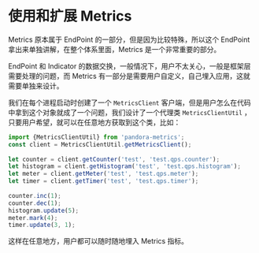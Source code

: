# 使用和扩展 Metrics

Metrics 原本属于 EndPoint 的一部分，但是因为比较特殊，所以这个 EndPoint 拿出来单独讲解，在整个体系里面，Metrics 是一个非常重要的部分。

EndPoint 和 Indicator 的数据交换，一般情况下，用户不太关心，一般是框架层需要处理的问题，而 Metrics 有一部分是需要用户自定义，自己埋入应用，这就需要单独来设计。

我们在每个进程启动时创建了一个 `MetricsClient` 客户端，但是用户怎么在代码中拿到这个对象就成了一个问题，我们设计了一个代理类 `MetricsClientUtil` ，只要用户希望，就可以在任意地方获取到这个类，比如：

```javascript
import {MetricsClientUtil} from 'pandora-metrics';
const client = MetricsClientUtil.getMetricsClient();
 
let counter = client.getCounter('test', 'test.qps.counter');
let histogram = client.getHistogram('test', 'test.qps.histogram');
let meter = client.getMeter('test', 'test.qps.meter');
let timer = client.getTimer('test', 'test.qps.timer');
 
counter.inc(1);
counter.dec(1);
histogram.update(5);
meter.mark(4);
timer.update(3, 1);
```

这样在任意地方，用户都可以随时随地埋入 Metrics 指标。
